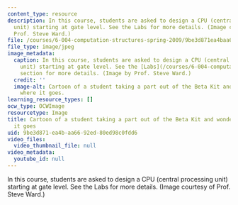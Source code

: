 ```yaml
---
content_type: resource
description: In this course, students are asked to design a CPU (central processing
  unit) starting at gate level. See the Labs for more details. (Image courtesy of
  Prof. Steve Ward.)
file: /courses/6-004-computation-structures-spring-2009/9be3d871ea4baa6692ed80ed98c0fdd6_6-004s09-th.jpg
file_type: image/jpeg
image_metadata:
  caption: In this course, students are asked to design a CPU (central processing
    unit) starting at gate level. See the [Labs](/courses/6-004-computation-structures-spring-2009/pages/labs)
    section for more details. (Image by Prof. Steve Ward.)
  credit: ''
  image-alt: Cartoon of a student taking a part out of the Beta Kit and wondering
    where it goes.
learning_resource_types: []
ocw_type: OCWImage
resourcetype: Image
title: Cartoon of a student taking a part out of the Beta Kit and wondering where
  it goes
uid: 9be3d871-ea4b-aa66-92ed-80ed98c0fdd6
video_files:
  video_thumbnail_file: null
video_metadata:
  youtube_id: null
---
```

In this course, students are asked to design a CPU (central processing unit) starting at gate level. See the Labs for more details. (Image courtesy of Prof. Steve Ward.)


